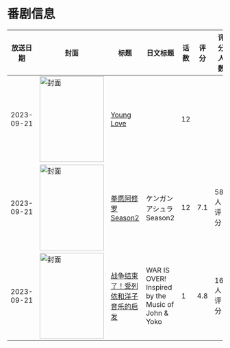 # 番剧信息

|放送日期|封面|标题|日文标题|话数|评分|评分人数|
|---|---|---|---|---|---|---|
|2023-09-21|<img src="https://lain.bgm.tv/pic/cover/c/62/1e/452833_OffFS.jpg" alt="封面" style="width:150px;height:200px;object-fit:cover;">|[Young Love](https://bangumi.tv/subject/452833)||12|||
|2023-09-21|<img src="https://lain.bgm.tv/pic/cover/c/92/42/375512_2zF16.jpg" alt="封面" style="width:150px;height:200px;object-fit:cover;">|[拳愿阿修罗 Season2](https://bangumi.tv/subject/375512)|ケンガンアシュラ Season2|12|7.1|581人评分|
|2023-09-21|<img src="https://lain.bgm.tv/pic/cover/c/af/76/478379_zLw21.jpg" alt="封面" style="width:150px;height:200px;object-fit:cover;">|[战争结束了！受列侬和洋子音乐的启发](https://bangumi.tv/subject/478379)|WAR IS OVER! Inspired by the Music of John & Yoko|1|4.8|16人评分|
